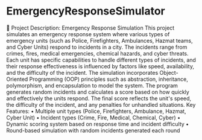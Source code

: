 # EmergencyResponseSimulator
🚨 Project Description: Emergency Response Simulation This project simulates an emergency response system where various types of emergency units (such as Police, Firefighters, Ambulances, Hazmat teams, and Cyber Units) respond to incidents in a city. The incidents range from crimes, fires, medical emergencies, chemical hazards, and cyber threats. Each unit has specific capabilities to handle different types of incidents, and their response effectiveness is influenced by factors like speed, availability, and the difficulty of the incident. The simulation incorporates Object-Oriented Programming (OOP) principles such as abstraction, inheritance, polymorphism, and encapsulation to model the system. The program generates random incidents and calculates a score based on how quickly and effectively the units respond. The final score reflects the unit's speed, the difficulty of the incident, and any penalties for unhandled situations. Key Features: •	Multiple unit types (Police, Firefighters, Ambulance, Hazmat, Cyber Unit) •	Incident types (Crime, Fire, Medical, Chemical, Cyber) •	Dynamic scoring system based on response time and incident difficulty •	Round-based simulation with random incidents generated each round
